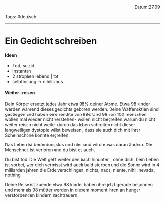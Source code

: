 <p align="right">Datum:27.09</p>

Tags: #deutsch 

---

# Ein Gedicht schreiben
#### Ideen
- Tod, suizid
- instantan
- 2 strophen lebend | tot
- selbfindung → nihilismus

#### Weiter -reisen

Dein Körper ersetzt jedes Jahr etwa 98% deiner Atome.
Etwa 98 kinder werden während dieses gedichts geboren werden.
Deine Waffenaktien sind gestiegen und haben eine rendite von 98€
Und 98 von 100 menschen wollen mal wieder nicht verstehen-
wollen nicht begreifen warum du nicht weiter reisen
nicht weiter durch das leben schreiten
nicht dieser langweiligen dystopie willst beweisen
, dass sie auch dich mit ihrer Scheinschöne konnte ergreifen.

Das Leben ist bedeutungslos und niemand wird etwas daran ändern.
Die Menschheit ist verloren und du bist es auch.

Du bist tod. 
Die Welt geht weiter den bach hinunter,,, ohne dich.
Dein Leben ist vorbei, wer dich vermisst wird auch bald sterben
und die Sonne wird in 4 milliarden jahren die Erde verschlingen.
nichts, nada, niente, nihil, nevada, nothing

Deine Reise ist zuende etwa 98 kinder haben ihre jetzt gerade begonnen
und mehr als 98 mütter werden in diesem moment ihren 
an hunger verstorbenden kindern nachtrauern.